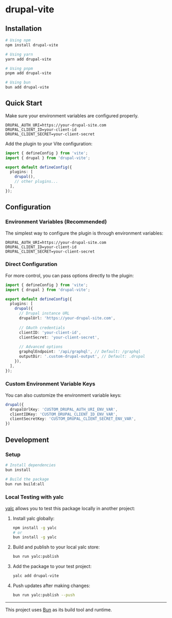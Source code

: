 # drupal-vite

## Installation

```bash
# Using npm
npm install drupal-vite

# Using yarn
yarn add drupal-vite

# Using pnpm
pnpm add drupal-vite

# Using bun
bun add drupal-vite
```

## Quick Start

Make sure your environment variables are configured properly.

```env
DRUPAL_AUTH_URI=https://your-drupal-site.com
DRUPAL_CLIENT_ID=your-client-id
DRUPAL_CLIENT_SECRET=your-client-secret
```

Add the plugin to your Vite configuration:

```typescript
import { defineConfig } from 'vite';
import { drupal } from 'drupal-vite';

export default defineConfig({
  plugins: [
    drupal(),
    // other plugins...
  ],
});
```

## Configuration

### Environment Variables (Recommended)

The simplest way to configure the plugin is through environment variables:

```env
DRUPAL_AUTH_URI=https://your-drupal-site.com
DRUPAL_CLIENT_ID=your-client-id
DRUPAL_CLIENT_SECRET=your-client-secret
```

### Direct Configuration

For more control, you can pass options directly to the plugin:

```typescript
import { defineConfig } from 'vite';
import { drupal } from 'drupal-vite';

export default defineConfig({
  plugins: [
    drupal({
      // Drupal instance URL
      drupalUrl: 'https://your-drupal-site.com',
      
      // OAuth credentials
      clientID: 'your-client-id',
      clientSecret: 'your-client-secret',
      
      // Advanced options
      graphqlEndpoint: '/api/graphql', // Default: /graphql
      outputDir: '.custom-drupal-output', // Default: .drupal
    }),
  ],
});
```

### Custom Environment Variable Keys

You can also customize the environment variable keys:

```typescript
drupal({
  drupalUrlKey: 'CUSTOM_DRUPAL_AUTH_URI_ENV_VAR',
  clientIDKey: 'CUSTOM_DRUPAL_CLIENT_ID_ENV_VAR',
  clientSecretKey: 'CUSTOM_DRUPAL_CLIENT_SECRET_ENV_VAR',
})
```

## Development

### Setup

```bash
# Install dependencies
bun install

# Build the package
bun run build:all
```

### Local Testing with yalc

[yalc](https://github.com/wclr/yalc) allows you to test this package locally in another project:

1. Install yalc globally:
   ```bash
   npm install -g yalc
   # or
   bun install -g yalc
   ```

2. Build and publish to your local yalc store:
   ```bash
   bun run yalc:publish
   ```

3. Add the package to your test project:
   ```bash
   yalc add drupal-vite
   ```

4. Push updates after making changes:
   ```bash
   bun run yalc:publish --push
   ```

---

This project uses [Bun](https://bun.sh) as its build tool and runtime.